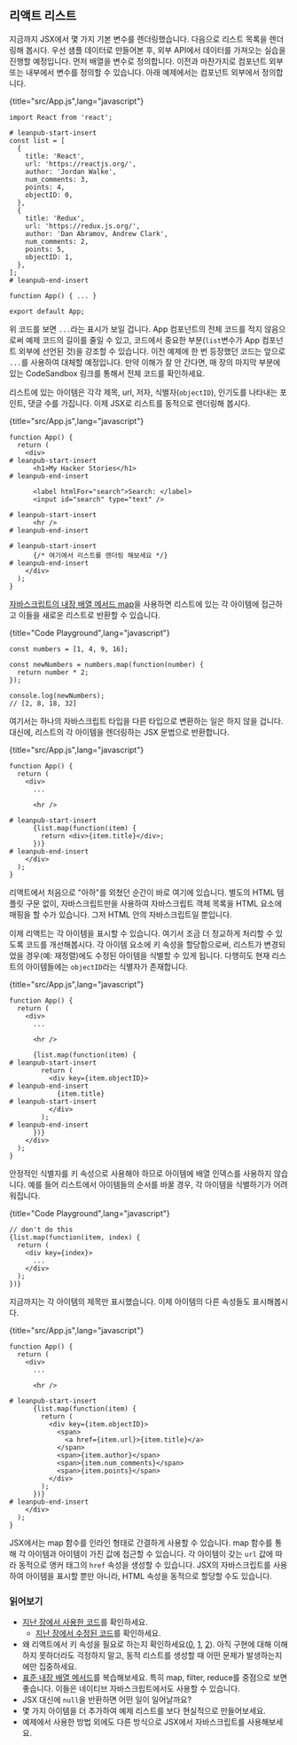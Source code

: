 ## 리액트 리스트

지금까지 JSX에서 몇 가지 기본 변수를 렌더링했습니다. 다음으로 리스트 목록을 렌더링해 봅시다. 우선 샘플 데이터로 만들어본 후, 외부 API에서 데이터를 가져오는 실습을 진행할 예정입니다. 먼저 배열을 변수로 정의합니다. 이전과 마찬가지로 컴포넌트 외부 또는 내부에서 변수를 정의할 수 있습니다. 아래 예제에서는 컴포넌트 외부에서 정의합니다.

{title="src/App.js",lang="javascript"}
~~~~~~~
import React from 'react';

# leanpub-start-insert
const list = [
  {
    title: 'React',
    url: 'https://reactjs.org/',
    author: 'Jordan Walke',
    num_comments: 3,
    points: 4,
    objectID: 0,
  },
  {
    title: 'Redux',
    url: 'https://redux.js.org/',
    author: 'Dan Abramov, Andrew Clark',
    num_comments: 2,
    points: 5,
    objectID: 1,
  },
];
# leanpub-end-insert

function App() { ... }

export default App;
~~~~~~~

위 코드를 보면 `...`라는 표시가 보일 겁니다. App 컴포넌트의 전체 코드를 적지 않음으로써 예제 코드의 길이를 줄일 수 있고, 코드에서 중요한 부분(`list`변수가 App 컴포넌트 외부에 선언된 것)을 강조할 수 있습니다. 이전 예제에 한 번 등장했던 코드는 앞으로 `...`를 사용하여 대체할 예정입니다. 만약 이해가 잘 안 간다면, 매 장의 마지막 부분에 있는 CodeSandbox 링크를 통해서 전체 코드를 확인하세요.

리스트에 있는 아이템은 각각 제목, url, 저자, 식별자(`objectID`), 인기도를 나타내는 포인트, 댓글 수를 가집니다. 이제 JSX로 리스트를 동적으로 렌더링해 봅시다.

{title="src/App.js",lang="javascript"}
~~~~~~~
function App() {
  return (
    <div>
# leanpub-start-insert
      <h1>My Hacker Stories</h1>
# leanpub-end-insert

      <label htmlFor="search">Search: </label>
      <input id="search" type="text" />

# leanpub-start-insert
      <hr />
# leanpub-end-insert

# leanpub-start-insert
      {/* 여기에서 리스트를 렌더링 해보세요 */}
# leanpub-end-insert
    </div>
  );
}
~~~~~~~

[자바스크립트의 내장 배열 메서드 map](https://developer.mozilla.org/en-US/docs/Web/JavaScript/Reference/Global_Objects/Array/map)을 사용하면 리스트에 있는 각 아이템에 접근하고 이들을 새로운 리스트로 반환할 수 있습니다.

{title="Code Playground",lang="javascript"}
~~~~~~~
const numbers = [1, 4, 9, 16];

const newNumbers = numbers.map(function(number) {
  return number * 2;
});

console.log(newNumbers);
// [2, 8, 18, 32]
~~~~~~~

여기서는 하나의 자바스크립트 타입을 다른 타입으로 변환하는 일은 하지 않을 겁니다. 대신에, 리스트의 각 아이템을 렌더링하는 JSX 문법으로 반환합니다.

{title="src/App.js",lang="javascript"}
~~~~~~~
function App() {
  return (
    <div>
      ...

      <hr />

# leanpub-start-insert
      {list.map(function(item) {
        return <div>{item.title}</div>;
      })}
# leanpub-end-insert
    </div>
  );
}
~~~~~~~

리액트에서 처음으로 "아하"를 외쳤던 순간이 바로 여기에 있습니다. 별도의 HTML 템플릿 구문 없이, 자바스크립트만을 사용하여 자바스크립트 객체 목록을 HTML 요소에 매핑을 할 수가 있습니다. 그저 HTML 안의 자바스크립트일 뿐입니다.

이제 리액트는 각 아이템을 표시할 수 있습니다. 여기서 조금 더 정교하게 처리할 수 있도록 코드를 개선해봅시다. 각 아이템 요소에 키 속성을 할당함으로써, 리스트가 변경되었을 경우(예: 재정렬)에도 수정된 아이템을 식별할 수 있게 됩니다. 다행히도 현재 리스트의 아이템들에는 `objectID`라는 식별자가 존재합니다. 

{title="src/App.js",lang="javascript"}
~~~~~~~
function App() {
  return (
    <div>
      ...

      <hr />

      {list.map(function(item) {
# leanpub-start-insert
        return (
          <div key={item.objectID}>
# leanpub-end-insert
            {item.title}
# leanpub-start-insert
          </div>
        );
# leanpub-end-insert
      })}
    </div>
  );
}
~~~~~~~

안정적인 식별자를 키 속성으로 사용해야 하므로 아이템에 배열 인덱스를 사용하지 않습니다. 예를 들어 리스트에서 아이템들의 순서를 바꿀 경우, 각 아이템을 식별하기가 어려워집니다.

{title="Code Playground",lang="javascript"}
~~~~~~~
// don't do this
{list.map(function(item, index) {
  return (
    <div key={index}>
      ...
    </div>
  );
})}
~~~~~~~

지금까지는 각 아이템의 제목만 표시했습니다. 이제 아이템의 다른 속성들도 표시해봅시다.

{title="src/App.js",lang="javascript"}
~~~~~~~
function App() {
  return (
    <div>
      ...

      <hr />

# leanpub-start-insert
      {list.map(function(item) {
        return (
          <div key={item.objectID}>
            <span>
              <a href={item.url}>{item.title}</a>
            </span>
            <span>{item.author}</span>
            <span>{item.num_comments}</span>
            <span>{item.points}</span>
          </div>
        );
      })}
# leanpub-end-insert
    </div>
  );
}
~~~~~~~

JSX에서는 map 함수를 인라인 형태로 간결하게 사용할 수 있습니다. map 함수를 통해 각 아이템과 아이템이 가진 값에 접근할 수 있습니다. 각 아이템이 갖는 `url` 값에 따라 동적으로 앵커 태그의 `href` 속성을 생성할 수 있습니다. JSX의 자바스크립트를 사용하여 아이템을 표시할 뿐만 아니라, HTML 속성을 동적으로 할당할 수도 있습니다.

### 읽어보기

* [지난 장에서 사용한 코드](https://codesandbox.io/s/github/the-road-to-learn-react/hacker-stories/tree/hs/Lists-in-React)를 확인하세요.
  * [지난 장에서 수정된 코드](https://github.com/the-road-to-learn-react/hacker-stories/compare/hs/React-JSX...hs/Lists-in-React?expand=1)를 확인하세요.
* 왜 리액트에서 키 속성을 필요로 하는지 확인하세요([0](https://dev.to/jtonzing/the-significance-of-react-keys---a-visual-explanation--56l7), [1](https://www.robinwieruch.de/react-list-key), [2](https://reactjs.org/docs/lists-and-keys.html)). 아직 구현에 대해 이해하지 못하더라도 걱정하지 말고, 동적 리스트를 생성할 때 어떤 문제가 발생하는지에만 집중하세요.
* [표준 내장 배열 메서드](https://developer.mozilla.org/en-US/docs/Web/JavaScript/Reference/Global_Objects/Array/)를 복습해보세요. 특히 map, filter, reduce를 중점으로 보면 좋습니다. 이들은 네이티브 자바스크립트에서도 사용할 수 있습니다.
* JSX 대신에 `null`을 반환하면 어떤 일이 일어날까요?
* 몇 가지 아이템을 더 추가하여 예제 리스트를 보다 현실적으로 만들어보세요.
* 예제에서 사용한 방법 외에도 다른 방식으로 JSX에서 자바스크립트를 사용해보세요.

